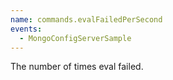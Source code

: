 ```yaml
---
name: commands.evalFailedPerSecond
events:
  - MongoConfigServerSample
---
```


The number of times eval failed.
